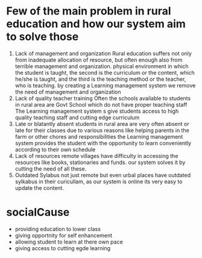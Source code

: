 # Few of the main problem in rural education and  how our system aim to solve those 
1.  Lack of management and organization
    Rural education suffers not only from inadequate allocation of resource, but often enough also from terrible management and organization. physical environment in which the student is taught, the second is the curriculum or the content, which he/she is taught, and the third is the teaching method or the teacher, who is teaching. by creating a Learning management system  we remove the need of management and organization 
2.   Lack of quality teacher training
     Often the schools available to students in rural area are Govt School which do not have proper teaching staff 
     The Learning management system s give students access to high quality teaching staff and cutting edge curriculum
3.   Late or blatantly absent
     students in rural area are very often absent or late for their classes due to various reasons like helping  parents in the farm or other chores and responsibilities the Learning management system provides  the student with the opportunity to learn conveniently according to their own schedule 
4.   Lack of resources
		remote villages have difficulty in accessing the resources like books, stationaries and funds. our system solves it by cutting the need of all these.
5.  Outdated Sylabus
	not just remote but even urbal places have outdated sylkabus in their curicullam, as our system is online its very easy to update the content.

# socialCause
- providing education to lower class 
- giving opportnity for self enhancement 
- allowing student to learn at there own pace 
- giving access to cutting egde learning
